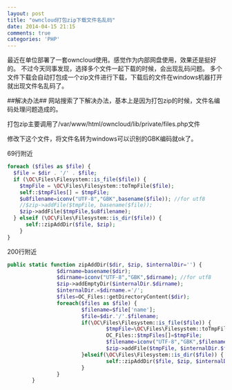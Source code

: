 ```yaml
---
layout: post
title: "owncloud打包zip下载文件名乱码"
date: 2014-04-15 21:15
comments: true
categories: 'PHP'
---
```

最近在单位部署了一套owncloud使用。感觉作为内部网盘使用，效果还是挺好的。
不过今天同事发现，选择多个文件一起下载的时候，会出现乱码问题。
多个文件下载会自动打包成一个zip文件进行下载，下载后的文件在windows机器打开就出现文件名乱码了。

##解决办法##
网站搜索了下解决办法，基本上是因为打包zip的时候，文件名编码处理问题造成的。

打包zip主要调用了/var/www/html/owncloud/lib/private/files.php文件

修改下这个文件，将文件名转为windows可以识别的GBK编码就ok了。

69行附近
``` php
foreach ($files as $file) {
  $file = $dir . '/' . $file;
  if (\OC\Files\Filesystem::is_file($file)) {
    $tmpFile = \OC\Files\Filesystem::toTmpFile($file);
    self::$tmpFiles[] = $tmpFile;
    $u8filename=iconv("UTF-8","GBK",basename($file)); //for utf8
    //$zip->addFile($tmpFile, basename($file));
    $zip->addFile($tmpFile,$u8filename);
  } elseif (\OC\Files\Filesystem::is_dir($file)) {
      self::zipAddDir($file, $zip);
    }
}

```

200行附近
``` php
public static function zipAddDir($dir, $zip, $internalDir='') {
                $dirname=basename($dir);
                $dirname=iconv("UTF-8","GBK",$dirname); //for utf8
                $zip->addEmptyDir($internalDir.$dirname);
                $internalDir.=$dirname.='/';
                $files=OC_Files::getDirectoryContent($dir);
                foreach($files as $file) {
                        $filename=$file['name'];
                        $file=$dir.'/'.$filename;
                        if(\OC\Files\Filesystem::is_file($file)) {
                                $tmpFile=\OC\Files\Filesystem::toTmpFile($file);
                                OC_Files::$tmpFiles[]=$tmpFile;
                                $filename=iconv("UTF-8","GBK",$filename); //for utf8
                                $zip->addFile($tmpFile, $internalDir.$filename);
                        }elseif(\OC\Files\Filesystem::is_dir($file)) {
                                self::zipAddDir($file, $zip, $internalDir);
                        }
                }
        }
```

